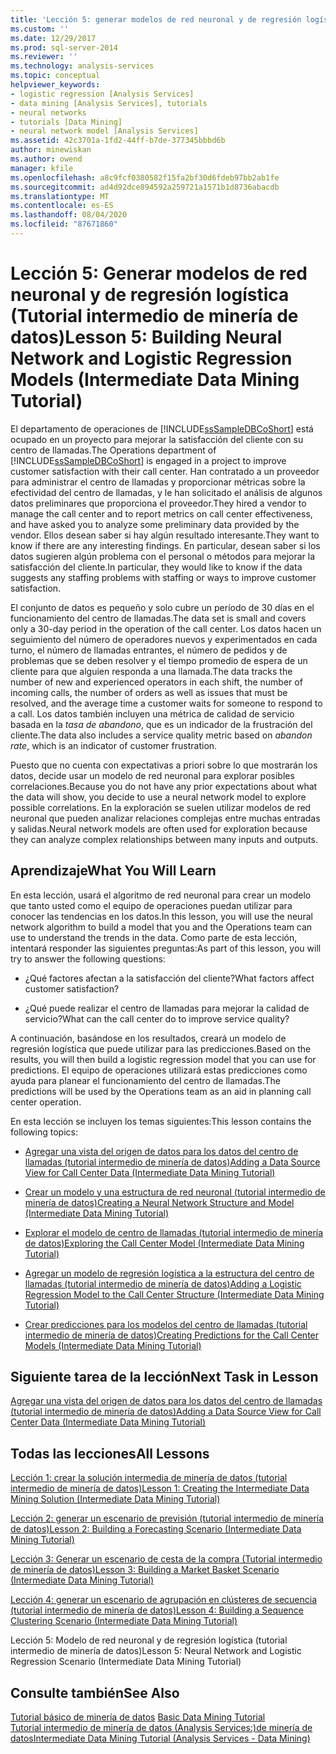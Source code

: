 ```yaml
---
title: 'Lección 5: generar modelos de red neuronal y de regresión logística (tutorial intermedio de minería de datos) | Microsoft Docs'
ms.custom: ''
ms.date: 12/29/2017
ms.prod: sql-server-2014
ms.reviewer: ''
ms.technology: analysis-services
ms.topic: conceptual
helpviewer_keywords:
- logistic regression [Analysis Services]
- data mining [Analysis Services], tutorials
- neural networks
- tutorials [Data Mining]
- neural network model [Analysis Services]
ms.assetid: 42c3701a-1fd2-44ff-b7de-377345bbbd6b
author: minewiskan
ms.author: owend
manager: kfile
ms.openlocfilehash: a8c9fcf0380582f15fa2bf30d6fdeb97bb2ab1fe
ms.sourcegitcommit: ad4d92dce894592a259721a1571b1d8736abacdb
ms.translationtype: MT
ms.contentlocale: es-ES
ms.lasthandoff: 08/04/2020
ms.locfileid: "87671860"
---
```

# <a name="lesson-5-building-neural-network-and-logistic-regression-models-intermediate-data-mining-tutorial"></a><span data-ttu-id="89bf9-102">Lección 5: Generar modelos de red neuronal y de regresión logística (Tutorial intermedio de minería de datos)</span><span class="sxs-lookup"><span data-stu-id="89bf9-102">Lesson 5: Building Neural Network and Logistic Regression Models (Intermediate Data Mining Tutorial)</span></span>
  
  
 <span data-ttu-id="89bf9-103">El departamento de operaciones de [!INCLUDE[ssSampleDBCoShort](../includes/sssampledbcoshort-md.md)] está ocupado en un proyecto para mejorar la satisfacción del cliente con su centro de llamadas.</span><span class="sxs-lookup"><span data-stu-id="89bf9-103">The Operations department of [!INCLUDE[ssSampleDBCoShort](../includes/sssampledbcoshort-md.md)] is engaged in a project to improve customer satisfaction with their call center.</span></span> <span data-ttu-id="89bf9-104">Han contratado a un proveedor para administrar el centro de llamadas y proporcionar métricas sobre la efectividad del centro de llamadas, y le han solicitado el análisis de algunos datos preliminares que proporciona el proveedor.</span><span class="sxs-lookup"><span data-stu-id="89bf9-104">They hired a vendor to manage the call center and to report metrics on call center effectiveness, and have asked you to analyze some preliminary data provided by the vendor.</span></span> <span data-ttu-id="89bf9-105">Ellos desean saber si hay algún resultado interesante.</span><span class="sxs-lookup"><span data-stu-id="89bf9-105">They want to know if there are any interesting findings.</span></span> <span data-ttu-id="89bf9-106">En particular, desean saber si los datos sugieren algún problema con el personal o métodos para mejorar la satisfacción del cliente.</span><span class="sxs-lookup"><span data-stu-id="89bf9-106">In particular, they would like to know if the data suggests any staffing problems with staffing or ways to improve customer satisfaction.</span></span>  
  
 <span data-ttu-id="89bf9-107">El conjunto de datos es pequeño y solo cubre un período de 30 días en el funcionamiento del centro de llamadas.</span><span class="sxs-lookup"><span data-stu-id="89bf9-107">The data set is small and covers only a 30-day period in the operation of the call center.</span></span> <span data-ttu-id="89bf9-108">Los datos hacen un seguimiento del número de operadores nuevos y experimentados en cada turno, el número de llamadas entrantes, el número de pedidos y de problemas que se deben resolver y el tiempo promedio de espera de un cliente para que alguien responda a una llamada.</span><span class="sxs-lookup"><span data-stu-id="89bf9-108">The data tracks the number of new and experienced operators in each shift, the number of incoming calls, the number of orders as well as issues that must be resolved, and the average time a customer waits for someone to respond to a call.</span></span> <span data-ttu-id="89bf9-109">Los datos también incluyen una métrica de calidad de servicio basada en la *tasa de abandono*, que es un indicador de la frustración del cliente.</span><span class="sxs-lookup"><span data-stu-id="89bf9-109">The data also includes a service quality metric based on *abandon rate*, which is an indicator of customer frustration.</span></span>  
  
 <span data-ttu-id="89bf9-110">Puesto que no cuenta con expectativas a priori sobre lo que mostrarán los datos, decide usar un modelo de red neuronal para explorar posibles correlaciones.</span><span class="sxs-lookup"><span data-stu-id="89bf9-110">Because you do not have any prior expectations about what the data will show, you decide to use a neural network model to explore possible correlations.</span></span> <span data-ttu-id="89bf9-111">En la exploración se suelen utilizar modelos de red neuronal que pueden analizar relaciones complejas entre muchas entradas y salidas.</span><span class="sxs-lookup"><span data-stu-id="89bf9-111">Neural network models are often used for exploration because they can analyze complex relationships between many inputs and outputs.</span></span>  
  
## <a name="what-you-will-learn"></a><span data-ttu-id="89bf9-112">Aprendizaje</span><span class="sxs-lookup"><span data-stu-id="89bf9-112">What You Will Learn</span></span>  
 <span data-ttu-id="89bf9-113">En esta lección, usará el algoritmo de red neuronal para crear un modelo que tanto usted como el equipo de operaciones puedan utilizar para conocer las tendencias en los datos.</span><span class="sxs-lookup"><span data-stu-id="89bf9-113">In this lesson, you will use the neural network algorithm to build a model that you and the Operations team can use to understand the trends in the data.</span></span> <span data-ttu-id="89bf9-114">Como parte de esta lección, intentará responder las siguientes preguntas:</span><span class="sxs-lookup"><span data-stu-id="89bf9-114">As part of this lesson, you will try to answer the following questions:</span></span>  
  
-   <span data-ttu-id="89bf9-115">¿Qué factores afectan a la satisfacción del cliente?</span><span class="sxs-lookup"><span data-stu-id="89bf9-115">What factors affect customer satisfaction?</span></span>  
  
-   <span data-ttu-id="89bf9-116">¿Qué puede realizar el centro de llamadas para mejorar la calidad de servicio?</span><span class="sxs-lookup"><span data-stu-id="89bf9-116">What can the call center do to improve service quality?</span></span>  
  
 <span data-ttu-id="89bf9-117">A continuación, basándose en los resultados, creará un modelo de regresión logística que puede utilizar para las predicciones.</span><span class="sxs-lookup"><span data-stu-id="89bf9-117">Based on the results, you will then build a logistic regression model that you can use for predictions.</span></span> <span data-ttu-id="89bf9-118">El equipo de operaciones utilizará estas predicciones como ayuda para planear el funcionamiento del centro de llamadas.</span><span class="sxs-lookup"><span data-stu-id="89bf9-118">The predictions will be used by the Operations team as an aid in planning call center operation.</span></span>  
  
 <span data-ttu-id="89bf9-119">En esta lección se incluyen los temas siguientes:</span><span class="sxs-lookup"><span data-stu-id="89bf9-119">This lesson contains the following topics:</span></span>  
  
-   [<span data-ttu-id="89bf9-120">Agregar una vista del origen de datos para los datos del centro de llamadas &#40;tutorial intermedio de minería de datos&#41;</span><span class="sxs-lookup"><span data-stu-id="89bf9-120">Adding a Data Source View for Call Center Data &#40;Intermediate Data Mining Tutorial&#41;</span></span>](../../2014/tutorials/add-data-source-view-call-center-data-intermediate-data-mining.md)  
  
-   [<span data-ttu-id="89bf9-121">Crear un modelo y una estructura de red neuronal &#40;tutorial intermedio de minería de datos&#41;</span><span class="sxs-lookup"><span data-stu-id="89bf9-121">Creating a Neural Network Structure and Model &#40;Intermediate Data Mining Tutorial&#41;</span></span>](../../2014/tutorials/creating-a-neural-network-structure-and-model-intermediate-data-mining-tutorial.md)  
  
-   [<span data-ttu-id="89bf9-122">Explorar el modelo de centro de llamadas &#40;tutorial intermedio de minería de datos&#41;</span><span class="sxs-lookup"><span data-stu-id="89bf9-122">Exploring the Call Center Model &#40;Intermediate Data Mining Tutorial&#41;</span></span>](../../2014/tutorials/exploring-the-call-center-model-intermediate-data-mining-tutorial.md)  
  
-   [<span data-ttu-id="89bf9-123">Agregar un modelo de regresión logística a la estructura del centro de llamadas &#40;tutorial intermedio de minería de datos&#41;</span><span class="sxs-lookup"><span data-stu-id="89bf9-123">Adding a Logistic Regression Model to the Call Center Structure &#40;Intermediate Data Mining Tutorial&#41;</span></span>](../../2014/tutorials/add-logistic-regression-model-to-call-center-intermediate-data-mining.md)  
  
-   [<span data-ttu-id="89bf9-124">Crear predicciones para los modelos del centro de llamadas &#40;tutorial intermedio de minería de datos&#41;</span><span class="sxs-lookup"><span data-stu-id="89bf9-124">Creating Predictions for the Call Center Models &#40;Intermediate Data Mining Tutorial&#41;</span></span>](../../2014/tutorials/create-predictions-call-center-models-intermediate-data-mining-tutorial.md)  
  
## <a name="next-task-in-lesson"></a><span data-ttu-id="89bf9-125">Siguiente tarea de la lección</span><span class="sxs-lookup"><span data-stu-id="89bf9-125">Next Task in Lesson</span></span>  
 [<span data-ttu-id="89bf9-126">Agregar una vista del origen de datos para los datos del centro de llamadas &#40;tutorial intermedio de minería de datos&#41;</span><span class="sxs-lookup"><span data-stu-id="89bf9-126">Adding a Data Source View for Call Center Data &#40;Intermediate Data Mining Tutorial&#41;</span></span>](../../2014/tutorials/add-data-source-view-call-center-data-intermediate-data-mining.md)  
  
## <a name="all-lessons"></a><span data-ttu-id="89bf9-127">Todas las lecciones</span><span class="sxs-lookup"><span data-stu-id="89bf9-127">All Lessons</span></span>  
 [<span data-ttu-id="89bf9-128">Lección 1: crear la solución intermedia de minería de datos &#40;tutorial intermedio de minería de datos&#41;</span><span class="sxs-lookup"><span data-stu-id="89bf9-128">Lesson 1: Creating the Intermediate Data Mining Solution &#40;Intermediate Data Mining Tutorial&#41;</span></span>](../../2014/tutorials/lesson-1-create-solution-intermediate-data-mining-tutorial.md)  
  
 [<span data-ttu-id="89bf9-129">Lección 2: generar un escenario de previsión &#40;tutorial intermedio de minería de datos&#41;</span><span class="sxs-lookup"><span data-stu-id="89bf9-129">Lesson 2: Building a Forecasting Scenario &#40;Intermediate Data Mining Tutorial&#41;</span></span>](../../2014/tutorials/lesson-2-building-a-forecasting-scenario-intermediate-data-mining-tutorial.md)  
  
 [<span data-ttu-id="89bf9-130">Lección 3: Generar un escenario de cesta de la compra &#40;Tutorial intermedio de minería de datos&#41;</span><span class="sxs-lookup"><span data-stu-id="89bf9-130">Lesson 3: Building a Market Basket Scenario &#40;Intermediate Data Mining Tutorial&#41;</span></span>](../../2014/tutorials/lesson-3-building-a-market-basket-scenario-intermediate-data-mining-tutorial.md)  
  
 [<span data-ttu-id="89bf9-131">Lección 4: generar un escenario de agrupación en clústeres de secuencia &#40;tutorial intermedio de minería de datos&#41;</span><span class="sxs-lookup"><span data-stu-id="89bf9-131">Lesson 4: Building a Sequence Clustering Scenario &#40;Intermediate Data Mining Tutorial&#41;</span></span>](../../2014/tutorials/lesson-4-build-sequence-clustering-scenario-intermediate-data-mining.md)  
  
 <span data-ttu-id="89bf9-132">Lección 5: Modelo de red neuronal y de regresión logística (tutorial intermedio de minería de datos)</span><span class="sxs-lookup"><span data-stu-id="89bf9-132">Lesson 5: Neural Network and Logistic Regression Scenario (Intermediate Data Mining Tutorial)</span></span>  
  
## <a name="see-also"></a><span data-ttu-id="89bf9-133">Consulte también</span><span class="sxs-lookup"><span data-stu-id="89bf9-133">See Also</span></span>  
 <span data-ttu-id="89bf9-134">[Tutorial básico de minería de datos](../../2014/tutorials/basic-data-mining-tutorial.md) </span><span class="sxs-lookup"><span data-stu-id="89bf9-134">[Basic Data Mining Tutorial](../../2014/tutorials/basic-data-mining-tutorial.md) </span></span>  
 [<span data-ttu-id="89bf9-135">Tutorial intermedio de minería de datos &#40;Analysis Services:&#41;de minería de datos</span><span class="sxs-lookup"><span data-stu-id="89bf9-135">Intermediate Data Mining Tutorial &#40;Analysis Services - Data Mining&#41;</span></span>](../../2014/tutorials/intermediate-data-mining-tutorial-analysis-services-data-mining.md)  
  
  

